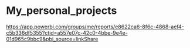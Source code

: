 # My_personal_projects
https://app.powerbi.com/groups/me/reports/e8622ca6-8f6c-4868-aef4-c5b336df5355?ctid=a557e07c-42c0-4bbe-9e4e-01d965c9bbc9&pbi_source=linkShare
